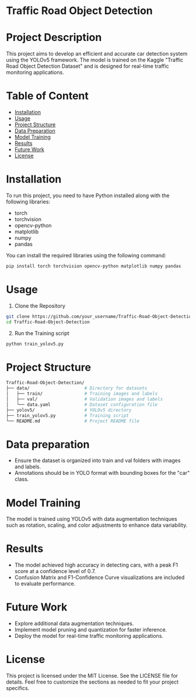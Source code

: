 # Traffic Road Object Detection

# Project Description
This project aims to develop an efficient and accurate car detection system using the YOLOv5 framework. The model is trained on the Kaggle "Traffic Road Object Detection Dataset" and is designed for real-time traffic monitoring applications.

# Table of Content
- [Installation](#installation)
- [Usage](#usage)
- [Project Structure](#project-structure)
- [Data Preparation](#data-preparation)
- [Model Training](#model-training)
- [Results](#results)
- [Future Work](#future-work)
- [License](#license)

# Installation
To run this project, you need to have Python installed along with the following libraries:
- torch
- torchvision
- opencv-python
- matplotlib
- numpy
- pandas

You can install the required libraries using the following command:
```bash
pip install torch torchvision opencv-python matplotlib numpy pandas
```

# Usage
1. Clone the Repository
```bash
git clone https://github.com/your_username/Traffic-Road-Object-Detection.git
cd Traffic-Road-Object-Detection
```

2. Run the Training script
```bash
python train_yolov5.py
```

# Project Structure
```bash
Traffic-Road-Object-Detection/
├── data/                     # Directory for datasets
│   ├── train/                # Training images and labels
│   ├── val/                  # Validation images and labels
│   └── data.yaml             # Dataset configuration file
├── yolov5/                   # YOLOv5 directory
├── train_yolov5.py           # Training script
└── README.md                 # Project README file
```

# Data preparation
- Ensure the dataset is organized into train and val folders with images and labels.
- Annotations should be in YOLO format with bounding boxes for the "car" class.

# Model Training
The model is trained using YOLOv5 with data augmentation techniques such as rotation, scaling, and color adjustments to enhance data variability.

# Results
- The model achieved high accuracy in detecting cars, with a peak F1 score at a confidence level of 0.7.
- Confusion Matrix and F1-Confidence Curve visualizations are included to evaluate performance.

# Future Work
- Explore additional data augmentation techniques.
- Implement model pruning and quantization for faster inference.
- Deploy the model for real-time traffic monitoring applications.

# License
This project is licensed under the MIT License. See the LICENSE file for details. Feel free to customize the sections as needed to fit your project specifics.
